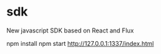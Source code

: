# sdk
New javascript SDK based on React and Flux

  npm install
  npm start
  http://127.0.0.1:1337/index.html
